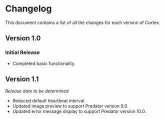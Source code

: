 # Changelog

This document contains a list of all the changes for each version of Cortex.


## Version 1.0 

### Initial Release

- Completed basic functionality.


## Version 1.1

*Release date to be determined*

- Reduced default heartbeat interval.
- Updated image preview to support Predator version 9.0.
- Updated error message display to support Predator version 10.0.
